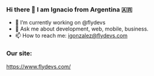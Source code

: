 ### Hi there 👋 I am Ignacio from Argentina 🇦🇷 

- 🔭 I’m currently working on @flydevs
- 💬 Ask me about development, web, mobile, business.
- 📫 How to reach me: igonzalez@flydevs.com

### Our site:
https://www.flydevs.com/
